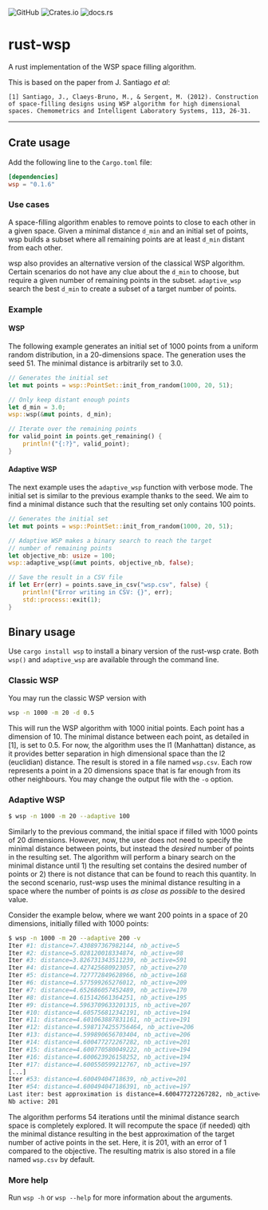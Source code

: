 ![GitHub](https://img.shields.io/github/license/louisna/rust-wsp) ![Crates.io](https://img.shields.io/crates/v/wsp) ![docs.rs](https://img.shields.io/docsrs/wsp)

# rust-wsp

A rust implementation of the WSP space filling algorithm.

This is based on the paper from J. Santiago _et al_:
```raw
[1] Santiago, J., Claeys-Bruno, M., & Sergent, M. (2012). Construction of space-filling designs using WSP algorithm for high dimensional spaces. Chemometrics and Intelligent Laboratory Systems, 113, 26-31.
```

---

## Crate usage

Add the following line to the `Cargo.toml` file:
```toml
[dependencies]
wsp = "0.1.6"
```
### Use cases

A space-filling algorithm enables to remove points to close to each other in a given space. Given a minimal distance `d_min` and an initial set of points, wsp builds a subset where all remaining points are at least `d_min` distant from each other.

wsp also provides an alternative version of the classical WSP algorithm. Certain scenarios do not have any clue about the `d_min` to choose, but require a given number of remaining points in the subset. `adaptive_wsp` search the best `d_min` to create a subset of a target number of points.

### Example

#### WSP

The following example generates an initial set of 1000 points from a uniform random distribution, in a 20-dimensions space. The generation uses the seed 51. The minimal distance is arbitrarily set to 3.0.

```rust
// Generates the initial set
let mut points = wsp::PointSet::init_from_random(1000, 20, 51);

// Only keep distant enough points
let d_min = 3.0;
wsp::wsp(&mut points, d_min);

// Iterate over the remaining points
for valid_point in points.get_remaining() {
    println!("{:?}", valid_point);
}
```

#### Adaptive WSP

The next example uses the `adaptive_wsp` function with verbose mode. The initial set is similar to the previous example thanks to the seed. We aim to find a minimal distance such that the resulting set only contains 100 points.

```rust
// Generates the initial set
let mut points = wsp::PointSet::init_from_random(1000, 20, 51);

// Adaptive WSP makes a binary search to reach the target
// number of remaining points
let objective_nb: usize = 100;
wsp::adaptive_wsp(&mut points, objective_nb, false);

// Save the result in a CSV file
if let Err(err) = points.save_in_csv("wsp.csv", false) {
    println!("Error writing in CSV: {}", err);
    std::process::exit(1);
}
```

## Binary usage

Use `cargo install wsp` to install a binary version of the rust-wsp crate. Both `wsp()` and `adaptive_wsp` are available through the command line.

### Classic WSP

You may run the classic WSP version with

```bash
wsp -n 1000 -m 20 -d 0.5
```

This will run the WSP algorithm with 1000 initial points. Each point has a dimension of 10. The minimal distance between each point, as detailed in [1], is set to 0.5. For now, the algorithm uses the l1 (Manhattan) distance, as it provides better separation in high dimensional space than the l2 (euclidian) distance. The result is stored in a file named `wsp.csv`. Each row represents a point in a 20 dimensions space that is far enough from its other neighbours. You may change the output file with the `-o` option.

### Adaptive WSP

```bash
$ wsp -n 1000 -m 20 --adaptive 100
```

Similarly to the previous command, the initial space if filled with 1000 points of 20 dimensions. However, now, the user does not need to specify the minimal distance between points, but instead the _desired_ number of points in the resulting set. The algorithm will perform a binary search on the minimal distance until 1) the resulting set contains the desired number of points or 2) there is not distance that can be found to reach this quantity. In the second scenario, rust-wsp uses the minimal distance resulting in a space where the number of points is _as close as possible_ to the desired value.

Consider the example below, where we want 200 points in a space of 20 dimensions, initially filled with 1000 points:
```bash
$ wsp -n 1000 -m 20 --adaptive 200 -v
Iter #1: distance=7.430897367982144, nb_active=5
Iter #2: distance=5.028120018334874, nb_active=98
Iter #3: distance=3.826731343511239, nb_active=591
Iter #4: distance=4.427425680923057, nb_active=270
Iter #5: distance=4.727772849628966, nb_active=168
Iter #6: distance=4.577599265276012, nb_active=209
Iter #7: distance=4.652686057452489, nb_active=170
Iter #8: distance=4.615142661364251, nb_active=195
Iter #9: distance=4.5963709633201315, nb_active=207
Iter #10: distance=4.605756812342191, nb_active=194
Iter #11: distance=4.601063887831161, nb_active=191
Iter #12: distance=4.5987174255756464, nb_active=206
Iter #13: distance=4.599890656703404, nb_active=206
Iter #14: distance=4.600477272267282, nb_active=201
Iter #15: distance=4.600770580049222, nb_active=194
Iter #16: distance=4.600623926158252, nb_active=194
Iter #17: distance=4.600550599212767, nb_active=197
[...]
Iter #53: distance=4.60049404718639, nb_active=201
Iter #54: distance=4.600494047186391, nb_active=197
Last iter: best approximation is distance=4.600477272267282, nb_active=201
Nb active: 201
```

The algorithm performs 54 iterations until the minimal distance search space is completely explored. It will recompute the space (if needed) qith the minimal distance resulting in the best approximation of the target number of active points in the set. Here, it is 201, with an error of 1 compared to the objective. The resulting matrix is also stored in a file named `wsp.csv` by default.

### More help

Run `wsp -h` or `wsp --help` for more information about the arguments.